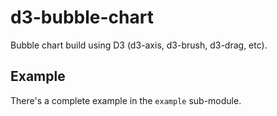 d3-bubble-chart
===============

Bubble chart build using D3 (d3-axis, d3-brush, d3-drag, etc).

Example
-------

There's a complete example in the `example` sub-module.
